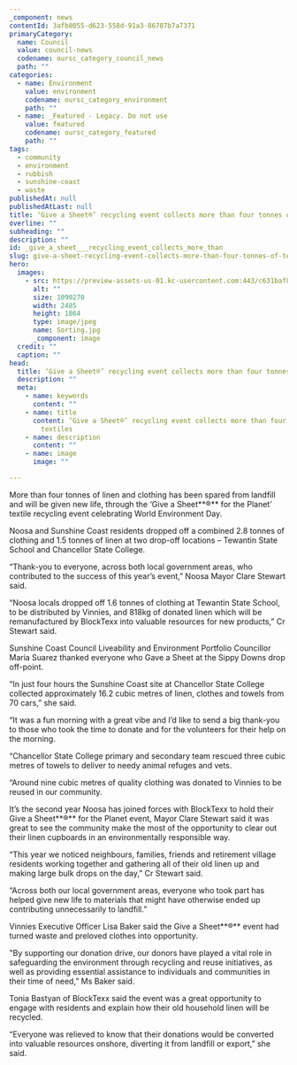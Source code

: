 ```yaml
---
_component: news
contentId: 3afb8055-d623-558d-91a3-86787b7a7371
primaryCategory:
  name: Council
  value: council-news
  codename: oursc_category_council_news
  path: ""
categories:
  - name: Environment
    value: environment
    codename: oursc_category_environment
    path: ""
  - name: _Featured - Legacy. Do not use
    value: featured
    codename: oursc_category_featured
    path: ""
tags:
  - community
  - environment
  - rubbish
  - sunshine-coast
  - waste
publishedAt: null
publishedAtLast: null
title: ‘Give a Sheet®’ recycling event collects more than four tonnes of textiles
overline: ""
subheading: ""
description: ""
id: _give_a_sheet___recycling_event_collects_more_than
slug: give-a-sheet-recycling-event-collects-more-than-four-tonnes-of-textiles
hero:
  images:
    - src: https://preview-assets-us-01.kc-usercontent.com:443/c631baf8-1b46-001f-580c-d0001b68b4a8/19f2bb27-840f-4d19-93eb-fbf53368d125/Sorting.jpg
      alt: ""
      size: 1090270
      width: 2485
      height: 1864
      type: image/jpeg
      name: Sorting.jpg
      _component: image
  credit: ""
  caption: ""
head:
  title: ‘Give a Sheet®’ recycling event collects more than four tonnes of textiles
  description: ""
  meta:
    - name: keywords
      content: ""
    - name: title
      content: ‘Give a Sheet®’ recycling event collects more than four tonnes of
        textiles
    - name: description
      content: ""
    - name: image
      image: ""

---
```

More than four tonnes of linen and clothing has been spared from landfill and will be given new life, through the ‘Give a Sheet**®** for the Planet’ textile recycling event celebrating World Environment Day.

Noosa and Sunshine Coast residents dropped off a combined 2.8 tonnes of clothing and 1.5 tonnes of linen at two drop-off locations – Tewantin State School and Chancellor State College.

“Thank-you to everyone, across both local government areas, who contributed to the success of this year’s event,” Noosa Mayor Clare Stewart said.

“Noosa locals dropped off 1.6 tonnes of clothing at Tewantin State School, to be distributed by Vinnies, and 818kg of donated linen which will be remanufactured by BlockTexx into valuable resources for new products,” Cr Stewart said.

Sunshine Coast Council Liveability and Environment Portfolio Councillor Maria Suarez thanked everyone who Gave a Sheet at the Sippy Downs drop off-point.

“In just four hours the Sunshine Coast site at Chancellor State College collected approximately 16.2 cubic metres of linen, clothes and towels from 70 cars,” she said.

“It was a fun morning with a great vibe and I’d like to send a big thank-you to those who took the time to donate and for the volunteers for their help on the morning.

“Chancellor State College primary and secondary team rescued three cubic metres of towels to deliver to needy animal refuges and vets.

“Around nine cubic metres of quality clothing was donated to Vinnies to be reused in our community.

It’s the second year Noosa has joined forces with BlockTexx to hold their Give a Sheet**®** for the Planet event, Mayor Clare Stewart said it was great to see the community make the most of the opportunity to clear out their linen cupboards in an environmentally responsible way.

“This year we noticed neighbours, families, friends and retirement village residents working together and gathering all of their old linen up and making large bulk drops on the day,” Cr Stewart said.

“Across both our local government areas, everyone who took part has helped give new life to materials that might have otherwise ended up contributing unnecessarily to landfill.”

Vinnies Executive Officer Lisa Baker said the Give a Sheet**®** event had turned waste and preloved clothes into opportunity.

"By supporting our donation drive, our donors have played a vital role in safeguarding the environment through recycling and reuse initiatives, as well as providing essential assistance to individuals and communities in their time of need,” Ms Baker said.

Tonia Bastyan of BlockTexx said the event was a great opportunity to engage with residents and explain how their old household linen will be recycled.

“Everyone was relieved to know that their donations would be converted into valuable resources onshore, diverting it from landfill or export,” she said.
